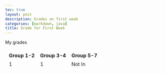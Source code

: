 ```yaml
---
toc: true
layout: post
description: Grades on first week
categories: [markdown, java]
title: Grade for First Week
---
```


<html>
<style>
    table, th, td { 
        border:2px solid white;
    }
</style>
    <div>My grades</div>
    <div>
        <table>
            <tr>
                <th>Group 1-2</th>
                <th>Group 3-4</th>
                <th>Group 5-7</th>
            </tr>
            <tr>
                <td>1</td>
                <td>1</td>
                <td>Not In</td>
            </tr>
        </table>
    </div>